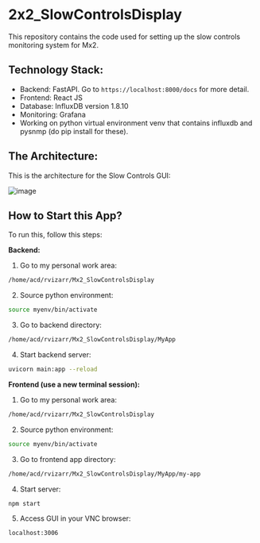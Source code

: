 # 2x2_SlowControlsDisplay

This repository contains the code used for setting up the slow controls monitoring system for Mx2. 

## Technology Stack:

- Backend: FastAPI. Go to `https://localhost:8000/docs` for more detail.
- Frontend: React JS
- Database: InfluxDB version 1.8.10
- Monitoring: Grafana
- Working on python virtual environment venv that contains influxdb and pysnmp (do pip install for these).

## The Architecture:

This is the architecture for the Slow Controls GUI:

![image](https://github.com/rvizarreta/Mx2_SlowControlsDisplay/assets/34606228/5ad2391b-7a69-4a3b-a731-de15dd602a69)

## How to Start this App?
To run this, follow this steps:

**Backend:**

1) Go to my personal work area:
```bash
/home/acd/rvizarr/Mx2_SlowControlsDisplay
```
2) Source python environment:
```bash
source myenv/bin/activate
```

3) Go to backend directory:
```bash
/home/acd/rvizarr/Mx2_SlowControlsDisplay/MyApp
```
4) Start backend server:
```bash
uvicorn main:app --reload
```

**Frontend (use a new terminal session):**

1) Go to my personal work area:
```bash
/home/acd/rvizarr/Mx2_SlowControlsDisplay
```
2) Source python environment:
```bash
source myenv/bin/activate
```

3) Go to frontend app directory:
```bash
/home/acd/rvizarr/Mx2_SlowControlsDisplay/MyApp/my-app
```

4) Start server:
```bash
npm start
```

5) Access GUI in your VNC browser:
```bash
localhost:3006
```



